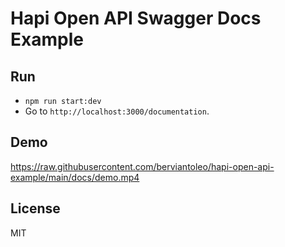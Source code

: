 # Hapi Open API Swagger Docs Example

## Run

* `npm run start:dev`
* Go to `http://localhost:3000/documentation`.

## Demo

https://raw.githubusercontent.com/berviantoleo/hapi-open-api-example/main/docs/demo.mp4

## License

MIT